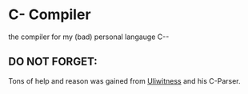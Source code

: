 # C- Compiler

the compiler for my (bad) personal langauge C--

## DO NOT FORGET:

Tons of help and reason was gained from [Uliwitness](https://github.com/uliwitness/simpleparser) and his C-Parser.
